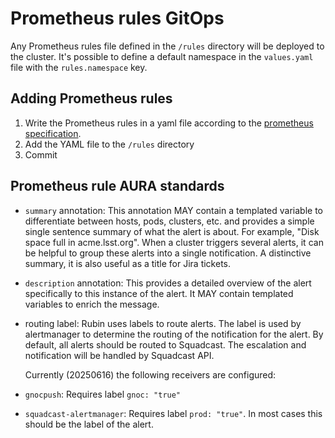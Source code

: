 # Prometheus rules GitOps

Any Prometheus rules file defined in the `/rules` directory will be deployed to
the cluster. It's possible to define a default namespace in the `values.yaml`
file with the `rules.namespace` key.

## Adding Prometheus rules

1. Write the Prometheus rules in a yaml file according to the [prometheus
   specification](https://prometheus.io/docs/prometheus/latest/configuration/alerting_rules/).
1. Add the YAML file to the `/rules` directory
1. Commit

## Prometheus rule AURA standards

* `summary` annotation: This annotation MAY contain a templated variable to differentiate between hosts, pods, clusters, etc. and provides a simple single sentence summary of what the alert is about. For example, "Disk space full in acme.lsst.org". When a cluster triggers several alerts, it can be helpful to group these alerts into a single notification. A distinctive summary, it is also useful as a title for Jira tickets.
* `description` annotation: This provides a detailed overview of the alert specifically to this instance of the alert. It MAY contain templated variables to enrich the message.
* routing label: Rubin uses labels to route alerts. The label is used by alertmanager to determine the routing of the notification for the alert. By default, all alerts should be routed to Squadcast. The escalation and notification will be handled by Squadcast API.

  Currently (20250616) the following receivers are configured:
* `gnocpush`: Requires label `gnoc: "true"`
* `squadcast-alertmanager`: Requires label `prod: "true"`. In most cases this should be the label of the alert.
